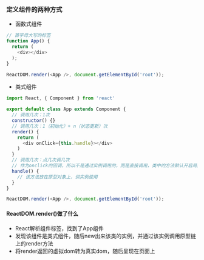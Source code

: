 ### 定义组件的两种方式

* 函数式组件

```js
// 首字母大写的标签
function App() {
  return (
    <div></div>
  );
}

ReactDOM.render(<App />, document.getElementById('root'));
```

* 类式组件

```js
import React, { Component } from 'react'

export default class App extends Component {
  // 调用几次：1次
  constructor() {}
  // 调用几次：1（初始化）+ n（状态更新）次
  render() {
    return (
      <div onClick={this.handle}></div>
    )
  }
  // 调用几次：点几次调几次
  // 作为onclick的回调，所以不是通过实例调用的，而是直接调用，类中的方法默认开启局部的严格模式，所以this为undefined
  handle() {
    // 该方法放在原型对象上，供实例使用
  }
}

ReactDOM.render(<App />, document.getElementById('root'));
```

#### ReactDOM.render\(\)做了什么

* React解析组件标签，找到了App组件
* 发现该组件是类式组件，随后new出来该类的实例，并通过该实例调用原型链上的render方法
* 将render返回的虚拟dom转为真实dom，随后呈现在页面上




